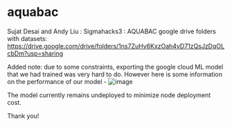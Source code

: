 # aquabac
Sujat Desai and Andy Liu : Sigmahacks3 : AQUABAC 
google drive folders with datasets: https://drive.google.com/drive/folders/1ns7ZuHv6KxzOah4vD71zQsJzDqOLcbDm?usp=sharing

Added note: due to some constraints, exporting the google cloud ML model that we had trained was very hard to do. However here is some information on the performance of our model - ![image](https://user-images.githubusercontent.com/40012391/123537538-c58a6100-d6e4-11eb-860f-cd6c1645439e.png)

The model currently remains undeployed to minimize node deployment cost. 

Thank you! 
